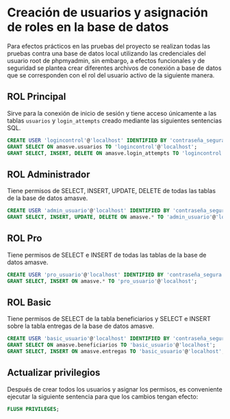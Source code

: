 # Creación de usuarios y asignación de roles en la base de datos

Para efectos prácticos en las pruebas del proyecto se realizan todas las pruebas contra una base de datos local utilizando las credenciales del usuario root de phpmyadmin, sin embargo, a efectos funcionales y de seguridad se plantea crear diferentes archivos de conexión a base de datos que se corresponden con el rol del usuario activo de la siguiente manera.

## ROL Principal
Sirve para la conexión de inicio de sesión y tiene acceso únicamente a las tablas `usuarios` y `login_attempts` creado mediante las siguientes sentencias SQL.

```sql
CREATE USER 'logincontrol'@'localhost' IDENTIFIED BY 'contraseña_segura';
GRANT SELECT ON amasve.usuarios TO 'logincontrol'@'localhost';
GRANT SELECT, INSERT, DELETE ON amasve.login_attempts TO 'logincontrol'@'localhost';
```

## ROL Administrador
Tiene permisos de SELECT, INSERT, UPDATE, DELETE de todas las tablas de la base de datos amasve.

```sql
CREATE USER 'admin_usuario'@'localhost' IDENTIFIED BY 'contraseña_segura';
GRANT SELECT, INSERT, UPDATE, DELETE ON amasve.* TO 'admin_usuario'@'localhost';
```

## ROL Pro
Tiene permisos de SELECT e INSERT de todas las tablas de la base de datos amasve.

```sql
CREATE USER 'pro_usuario'@'localhost' IDENTIFIED BY 'contraseña_segura';
GRANT SELECT, INSERT ON amasve.* TO 'pro_usuario'@'localhost';

```

## ROL Basic
Tiene permisos de SELECT de la tabla beneficiarios y SELECT e INSERT sobre la tabla entregas de la base de datos amasve.

```sql
CREATE USER 'basic_usuario'@'localhost' IDENTIFIED BY 'contraseña_segura';
GRANT SELECT ON amasve.beneficiarios TO 'basic_usuario'@'localhost';
GRANT SELECT, INSERT ON amasve.entregas TO 'basic_usuario'@'localhost';

```

## Actualizar privilegios
Después de crear todos los usuarios y asignar los permisos, es conveniente ejecutar la siguiente sentencia para que los cambios tengan efecto:

```sql
FLUSH PRIVILEGES;
```
